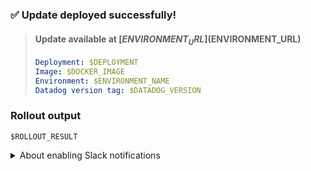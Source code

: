 ### ✅ Update deployed successfully!
> #### Update available at [$ENVIRONMENT_URL]($ENVIRONMENT_URL)
> ```yaml
> Deployment: $DEPLOYMENT
> Image: $DOCKER_IMAGE
> Environment: $ENVIRONMENT_NAME
> Datadog version tag: $DATADOG_VERSION
> ```

### Rollout output
```shell
$ROLLOUT_RESULT
```

<details>
  <summary>About enabling Slack notifications</summary>

    > Slack notifications are a little tricky for organizations without shared secrets. For now, sending the following message
    in Slack should do the trick for getting deployment notifications. 👌

  ```shell
   # Run in whichever Slack channel you need notifications in.

   /github subscribe $GITHUB_REPOSITORY deployments
  ```

</details>

